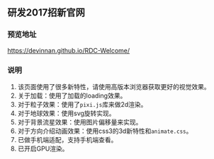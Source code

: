 ## 研发2017招新官网

### 预览地址
https://devinnan.github.io/RDC-Welcome/

### 说明

1. 该页面使用了很多新特性，请使用高版本浏览器获取更好的视觉效果。
2. 关于加载：使用了加载的loading效果。
3. 对于粒子效果：使用了```pixi.js```库来做2d渲染。
4. 对于地球效果：使用svg旋转实现。
5. 对于背景流星效果：使用图片偏移量来实现。
6. 对于方向介绍动画效果：使用css3的3d新特性和```animate.css```。
7. 已做手机端适配，支持手机端查看。
8. 已开启GPU渲染。

